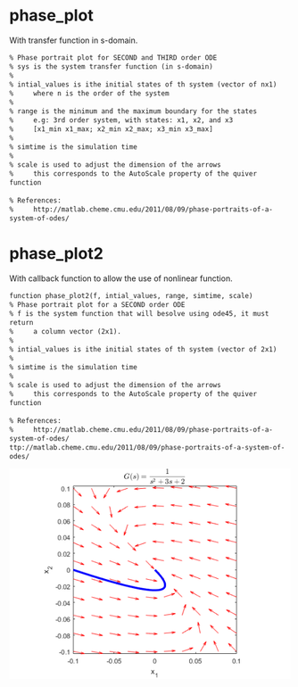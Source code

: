 # phase_plot  
With transfer function in s-domain.  

```
% Phase portrait plot for SECOND and THIRD order ODE
% sys is the system transfer function (in s-domain)
%
% intial_values is ithe initial states of th system (vector of nx1)
%     where n is the order of the system
%
% range is the minimum and the maximum boundary for the states
%     e.g: 3rd order system, with states: x1, x2, and x3
%     [x1_min x1_max; x2_min x2_max; x3_min x3_max]
%
% simtime is the simulation time
%
% scale is used to adjust the dimension of the arrows
%     this corresponds to the AutoScale property of the quiver function

% References:
%     http://matlab.cheme.cmu.edu/2011/08/09/phase-portraits-of-a-system-of-odes/
```

# phase_plot2  
With callback function to allow the use of nonlinear function.  

```
function phase_plot2(f, intial_values, range, simtime, scale)
% Phase portrait plot for a SECOND order ODE
% f is the system function that will besolve using ode45, it must return 
%     a column vector (2x1).
%
% intial_values is ithe initial states of th system (vector of 2x1)
%
% simtime is the simulation time
%
% scale is used to adjust the dimension of the arrows
%     this corresponds to the AutoScale property of the quiver function

% References:
%     http://matlab.cheme.cmu.edu/2011/08/09/phase-portraits-of-a-system-of-odes/
ttp://matlab.cheme.cmu.edu/2011/08/09/phase-portraits-of-a-system-of-odes/
```

![alt tag](https://github.com/auralius/phase_plot/blob/master/example.png)
